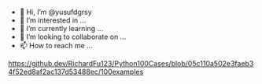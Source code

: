 - 👋 Hi, I’m @yusufdgrsy
- 👀 I’m interested in ...
- 🌱 I’m currently learning ...
- 💞️ I’m looking to collaborate on ...
- 📫 How to reach me ...

<!---
yusufdgrsy/yusufdgrsy is a ✨ special ✨ repository because its `README.md` (this file) appears on your GitHub profile.
You can click the Preview link to take a look at your changes.
--->
https://github.dev/RichardFu123/Python100Cases/blob/05c110a502e3faeb34f52ed8af2ac137d53488ec/100examples
